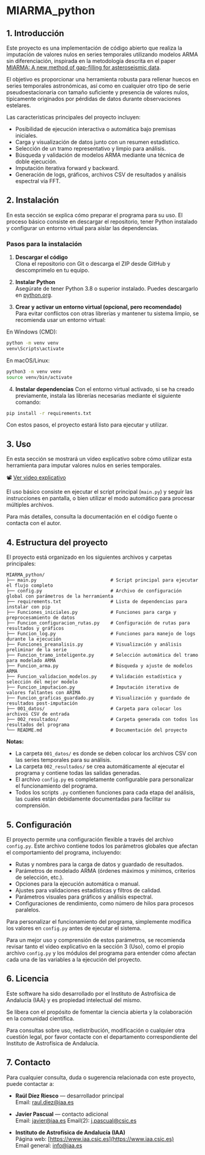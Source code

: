 # MIARMA_python

## 1. Introducción

Este proyecto es una implementación de código abierto que realiza la imputación de valores nulos en series temporales utilizando modelos ARMA sin diferenciación, inspirada en la metodología descrita en el paper [MIARMA: A new method of gap-filling for asteroseismic data](https://www.aanda.org/articles/aa/full_html/2015/03/aa25056-14/aa25056-14.html).

El objetivo es proporcionar una herramienta robusta para rellenar huecos en series temporales astronómicas, así como en cualquier otro tipo de serie pseudoestacionaria con tamaño suficiente y presencia de valores nulos, típicamente originados por pérdidas de datos durante observaciones estelares.

Las características principales del proyecto incluyen:

- Posibilidad de ejecución interactiva o automática bajo premisas iniciales.
- Carga y visualización de datos junto con un resumen estadístico.
- Selección de un tramo representativo y limpio para análisis.
- Búsqueda y validación de modelos ARMA mediante una técnica de doble ejecución.
- Imputación iterativa forward y backward.
- Generación de logs, gráficos, archivos CSV de resultados y análisis espectral vía FFT.

## 2. Instalación

En esta sección se explica cómo preparar el programa para su uso. El proceso básico consiste en descargar el repositorio, tener Python instalado y configurar un entorno virtual para aislar las dependencias.

### Pasos para la instalación

1. **Descargar el código**  
   Clona el repositorio con Git o descarga el ZIP desde GitHub y descomprímelo en tu equipo.

2. **Instalar Python**  
   Asegúrate de tener Python 3.8 o superior instalado. Puedes descargarlo en [python.org](https://www.python.org/downloads/).

3. **Crear y activar un entorno virtual (opcional, pero recomendado)**  
   Para evitar conflictos con otras librerías y mantener tu sistema limpio, se recomienda usar un entorno virtual:

  En Windows (CMD):
   ```bash
   python -m venv venv
   venv\Scripts\activate
   ```

  En macOS/Linux:
  ```bash
  python3 -m venv venv
  source venv/bin/activate
  ```
4. **Instalar dependencias**
   Con el entorno virtual activado, si se ha creado previamente, instala las librerías necesarias mediante el siguiente comando:
  ```bash
  pip install -r requirements.txt
  ```
Con estos pasos, el proyecto estará listo para ejecutar y utilizar.

## 3. Uso

En esta sección se mostrará un vídeo explicativo sobre cómo utilizar esta herramienta para imputar valores nulos en series temporales.

📽️ [Ver video explicativo](https://github.com/RaulDiezRiesco/MIARMA_python/releases/download/v1.0.0/Video.Explicativo.MIARMA.mp4)

El uso básico consiste en ejecutar el script principal (`main.py`) y seguir las instrucciones en pantalla, o bien utilizar el modo automático para procesar múltiples archivos.

Para más detalles, consulta la documentación en el código fuente o contacta con el autor.

## 4. Estructura del proyecto

El proyecto está organizado en los siguientes archivos y carpetas principales:
```
MIARMA_python/
├── main.py                           # Script principal para ejecutar el flujo completo
├── config.py                         # Archivo de configuración global con parámetros de la herramienta
├── requirements.txt                  # Lista de dependencias para instalar con pip
├── Funciones_iniciales.py            # Funciones para carga y preprocesamiento de datos
├── Funcion_configuracion_rutas.py    # Configuración de rutas para resultados y gráficos
├── Funcion_log.py                    # Funciones para manejo de logs durante la ejecución
├── Funciones_preanalisis.py          # Visualización y análisis preliminar de la serie
├── Funcion_tramo_inteligente.py      # Selección automática del tramo para modelado ARMA
├── Funcion_arma.py                   # Búsqueda y ajuste de modelos ARMA
├── Funcion_validacion_modelos.py     # Validación estadística y selección del mejor modelo
├── Funcion_imputacion.py             # Imputación iterativa de valores faltantes con ARIMA
├── Funcion_graficas_guardado.py      # Visualización y guardado de resultados post-imputación
├── 001_datos/                        # Carpeta para colocar los archivos CSV de entrada
├── 002_resultados/                   # Carpeta generada con todos los resultados del programa
└── README.md                         # Documentación del proyecto
```

**Notas:**

- La carpeta `001_datos/` es donde se deben colocar los archivos CSV con las series temporales para su análisis.
- La carpeta `002_resultados/` se crea automáticamente al ejecutar el programa y contiene todas las salidas generadas.
- El archivo `config.py` es completamente configurable para personalizar el funcionamiento del programa.
- Todos los scripts `.py` contienen funciones para cada etapa del análisis, las cuales están debidamente documentadas para facilitar su comprensión.

## 5. Configuración

El proyecto permite una configuración flexible a través del archivo `config.py`. Este archivo contiene todos los parámetros globales que afectan el comportamiento del programa, incluyendo:

- Rutas y nombres para la carga de datos y guardado de resultados.
- Parámetros de modelado ARMA (órdenes máximos y mínimos, criterios de selección, etc.).
- Opciones para la ejecución automática o manual.
- Ajustes para validaciones estadísticas y filtros de calidad.
- Parámetros visuales para gráficos y análisis espectral.
- Configuraciones de rendimiento, como número de hilos para procesos paralelos.

Para personalizar el funcionamiento del programa, simplemente modifica los valores en `config.py` antes de ejecutar el sistema.

Para un mejor uso y comprensión de estos parámetros, se recomienda revisar tanto el video explicativo en la sección 3 (Uso), como el propio archivo `config.py` y los módulos del programa para entender cómo afectan cada una de las variables a la ejecución del proyecto.

## 6. Licencia

Este software ha sido desarrollado por el Instituto de Astrofísica de Andalucía (IAA) y es propiedad intelectual del mismo.

Se libera con el propósito de fomentar la ciencia abierta y la colaboración en la comunidad científica. 

Para consultas sobre uso, redistribución, modificación o cualquier otra cuestión legal, por favor contacte con el departamento correspondiente del Instituto de Astrofísica de Andalucía.

## 7. Contacto

Para cualquier consulta, duda o sugerencia relacionada con este proyecto, puede contactar a:

- **Raúl Díez Riesco** — desarrollador principal  
  Email: raul.diez@iaa.es

- **Javier Pascual** — contacto adicional  
  Email: javier@iaa.es
  Email(2): j.pascual@csic.es

- **Instituto de Astrofísica de Andalucía (IAA)**  
  Página web: [https://www.iaa.csic.es](https://www.iaa.csic.es)  
  Email general: info@iaa.es



